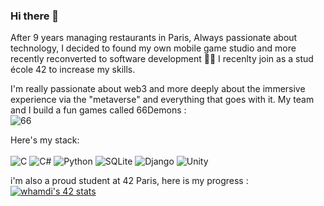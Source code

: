 ### Hi there 👋

After 9 years managing restaurants in Paris,
Always passionate about technology, I decided to found my own mobile game studio and more recently reconverted to software development 🧑‍💻
I recenlty join as a stud école 42 to increase my skills.

I'm really passionate about web3 and more deeply about the immersive experience via the "metaverse" and everything that goes with it.
My team and I build a fun games called 66Demons : <br>
![66](https://play-lh.googleusercontent.com/a9fOlP-UXKO9iEYSbmD5Io4ffhzCfceTc3T9q36-WuMrozqbgwuEd06irws8OewYVA=w5120-h2880-rw)


Here's my stack: <br><br>
![C](https://img.shields.io/badge/c-%2300599C.svg?style=for-the-badge&logo=c&logoColor=white)
![C#](https://img.shields.io/badge/c%23-%23239120.svg?style=for-the-badge&logo=csharp&logoColor=white)
![Python](https://img.shields.io/badge/python-3670A0?style=for-the-badge&logo=python&logoColor=ffdd54)
![SQLite](https://img.shields.io/badge/sqlite-%2307405e.svg?style=for-the-badge&logo=sqlite&logoColor=white)
![Django](https://img.shields.io/badge/django-%23092E20.svg?style=for-the-badge&logo=django&logoColor=white)
![Unity](https://img.shields.io/badge/unity-%23000000.svg?style=for-the-badge&logo=unity&logoColor=white)

i'm also a proud student at 42 Paris, here is my progress :
<a href="https://github.com/oakoudad/badge42"><img src="https://badge.mediaplus.ma/landscapes/whamdi?1337Badge=off&UM6P=off" alt="whamdi's 42 stats" /></a>
